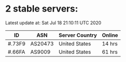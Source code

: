 # 2 stable servers:

Latest update at: Sat Jul 18 21:10:11 UTC 2020

| ID | ASN | Server Country | Online |
| -- | --- | -------------- | ------ |
| #.73F9 | AS20473 | United States | 14 hrs |
| #.66FA | AS9009 | United States | 61 hrs |

